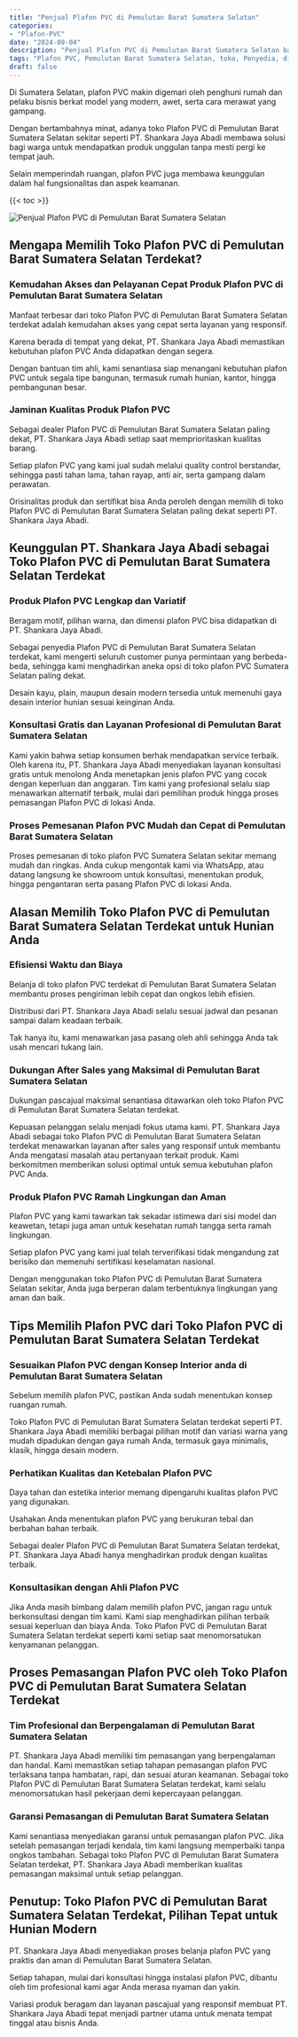```yaml
---
title: "Penjual Plafon PVC di Pemulutan Barat Sumatera Selatan"
categories: 
- "Plafon-PVC"
date: "2024-09-04"
description: "Penjual Plafon PVC di Pemulutan Barat Sumatera Selatan bagi hunian, perkantoran, dan gerai. Material unggulan, variasi motif, pilihan warna modern, beserta servis pemasangan dikerjakan oleh tim profesional serta garansi resmi!|Layanan penyediaan Plafon PVC di Pemulutan Barat Sumatera Selatan bagi kebutuhan tempat tinggal, perkantoran, atau toko, dengan material berkualitas dan instalasi oleh teknisi ahli serta kepastian resmi.|Solusi Plafon PVC di Pemulutan Barat Sumatera Selatan yang terbukti bagi tempat tinggal, perkantoran, dan ritel, bersama plafon unggulan dan instalasi oleh teknisi berpengalaman dan jaminan resmi.|Penyediaan Plafon PVC di Pemulutan Barat Sumatera Selatan untuk rumah, perkantoran, serta toko, beserta plafon terbaik dan penempatan ditangani oleh tenaga ahli berpengalaman, disertai beserta garansi resmi.}"
tags: "Plafon PVC, Pemulutan Barat Sumatera Selatan, toko, Penyedia, distributor"
draft: false
---
```


Di Sumatera Selatan, plafon PVC makin digemari oleh penghuni rumah dan pelaku bisnis berkat model yang modern, awet, serta cara merawat yang gampang.

Dengan bertambahnya minat, adanya toko Plafon PVC di Pemulutan Barat Sumatera Selatan sekitar seperti PT. Shankara Jaya Abadi membawa solusi bagi warga untuk mendapatkan produk unggulan tanpa mesti pergi ke tempat jauh.

Selain memperindah ruangan, plafon PVC juga membawa keunggulan dalam hal fungsionalitas dan aspek keamanan.

{{< toc >}}

![Penjual Plafon PVC di Pemulutan Barat Sumatera Selatan](/images/Plafon-PVC/Penjual-Plafon-PVC-di-Pemulutan-Barat-Sumatera-Selatan.png)


## Mengapa Memilih Toko Plafon PVC di Pemulutan Barat Sumatera Selatan Terdekat?

### Kemudahan Akses dan Pelayanan Cepat Produk Plafon PVC di Pemulutan Barat Sumatera Selatan

Manfaat terbesar dari toko Plafon PVC di Pemulutan Barat Sumatera Selatan terdekat adalah kemudahan akses yang cepat serta layanan yang responsif.

Karena berada di tempat yang dekat, PT. Shankara Jaya Abadi memastikan kebutuhan plafon PVC Anda didapatkan dengan segera.

Dengan bantuan tim ahli, kami senantiasa siap menangani kebutuhan plafon PVC untuk segala tipe bangunan, termasuk rumah hunian, kantor, hingga pembangunan besar.

### Jaminan Kualitas Produk Plafon PVC

Sebagai dealer Plafon PVC di Pemulutan Barat Sumatera Selatan paling dekat, PT. Shankara Jaya Abadi setiap saat memprioritaskan kualitas barang.

Setiap plafon PVC yang kami jual sudah melalui quality control berstandar, sehingga pasti tahan lama, tahan rayap, anti air, serta gampang dalam perawatan.

Orisinalitas produk dan sertifikat bisa Anda peroleh dengan memilih di toko Plafon PVC di Pemulutan Barat Sumatera Selatan paling dekat seperti PT. Shankara Jaya Abadi.

## Keunggulan PT. Shankara Jaya Abadi sebagai Toko Plafon PVC di Pemulutan Barat Sumatera Selatan Terdekat

### Produk Plafon PVC Lengkap dan Variatif

Beragam motif, pilihan warna, dan dimensi plafon PVC bisa didapatkan di PT. Shankara Jaya Abadi.

Sebagai penyedia Plafon PVC di Pemulutan Barat Sumatera Selatan terdekat, kami mengerti seluruh customer punya permintaan yang berbeda-beda, sehingga kami menghadirkan aneka opsi di toko plafon PVC Sumatera Selatan paling dekat.

Desain kayu, plain, maupun desain modern tersedia untuk memenuhi gaya desain interior hunian sesuai keinginan Anda.

### Konsultasi Gratis dan Layanan Profesional di Pemulutan Barat Sumatera Selatan

Kami yakin bahwa setiap konsumen berhak mendapatkan service terbaik. Oleh karena itu, PT. Shankara Jaya Abadi menyediakan layanan konsultasi gratis untuk menolong Anda menetapkan jenis plafon PVC yang cocok dengan keperluan dan anggaran. Tim kami yang profesional selalu siap menawarkan alternatif terbaik, mulai dari pemilihan produk hingga proses pemasangan Plafon PVC di lokasi Anda.

### Proses Pemesanan Plafon PVC Mudah dan Cepat di Pemulutan Barat Sumatera Selatan

Proses pemesanan di toko plafon PVC Sumatera Selatan sekitar memang mudah dan ringkas. Anda cukup mengontak kami via WhatsApp, atau datang langsung ke showroom untuk konsultasi, menentukan produk, hingga pengantaran serta pasang Plafon PVC di lokasi Anda.

## Alasan Memilih Toko Plafon PVC di Pemulutan Barat Sumatera Selatan Terdekat untuk Hunian Anda

### Efisiensi Waktu dan Biaya

Belanja di toko plafon PVC terdekat di Pemulutan Barat Sumatera Selatan membantu proses pengiriman lebih cepat dan ongkos lebih efisien.

Distribusi dari PT. Shankara Jaya Abadi selalu sesuai jadwal dan pesanan sampai dalam keadaan terbaik.

Tak hanya itu, kami menawarkan jasa pasang oleh ahli sehingga Anda tak usah mencari tukang lain.

### Dukungan After Sales yang Maksimal di Pemulutan Barat Sumatera Selatan

Dukungan pascajual maksimal senantiasa ditawarkan oleh toko Plafon PVC di Pemulutan Barat Sumatera Selatan terdekat.

Kepuasan pelanggan selalu menjadi fokus utama kami. PT. Shankara Jaya Abadi sebagai toko Plafon PVC di Pemulutan Barat Sumatera Selatan terdekat menawarkan layanan after sales yang responsif untuk membantu Anda mengatasi masalah atau pertanyaan terkait produk. Kami berkomitmen memberikan solusi optimal untuk semua kebutuhan plafon PVC Anda.

### Produk Plafon PVC Ramah Lingkungan dan Aman

Plafon PVC yang kami tawarkan tak sekadar istimewa dari sisi model dan keawetan, tetapi juga aman untuk kesehatan rumah tangga serta ramah lingkungan.

Setiap plafon PVC yang kami jual telah terverifikasi tidak mengandung zat berisiko dan memenuhi sertifikasi keselamatan nasional.

Dengan menggunakan toko Plafon PVC di Pemulutan Barat Sumatera Selatan sekitar, Anda juga berperan dalam terbentuknya lingkungan yang aman dan baik.

## Tips Memilih Plafon PVC dari Toko Plafon PVC di Pemulutan Barat Sumatera Selatan Terdekat

### Sesuaikan Plafon PVC dengan Konsep Interior anda di Pemulutan Barat Sumatera Selatan

Sebelum memilih plafon PVC, pastikan Anda sudah menentukan konsep ruangan rumah.

Toko Plafon PVC di Pemulutan Barat Sumatera Selatan terdekat seperti PT. Shankara Jaya Abadi memiliki berbagai pilihan motif dan variasi warna yang mudah dipadukan dengan gaya rumah Anda, termasuk gaya minimalis, klasik, hingga desain modern.

### Perhatikan Kualitas dan Ketebalan Plafon PVC

Daya tahan dan estetika interior memang dipengaruhi kualitas plafon PVC yang digunakan.

Usahakan Anda menentukan plafon PVC yang berukuran tebal dan berbahan bahan terbaik.

Sebagai dealer Plafon PVC di Pemulutan Barat Sumatera Selatan terdekat, PT. Shankara Jaya Abadi hanya menghadirkan produk dengan kualitas terbaik.

### Konsultasikan dengan Ahli Plafon PVC

Jika Anda masih bimbang dalam memilih plafon PVC, jangan ragu untuk berkonsultasi dengan tim kami. Kami siap menghadirkan pilihan terbaik sesuai keperluan dan biaya Anda. Toko Plafon PVC di Pemulutan Barat Sumatera Selatan terdekat seperti kami setiap saat menomorsatukan kenyamanan pelanggan.

## Proses Pemasangan Plafon PVC oleh Toko Plafon PVC di Pemulutan Barat Sumatera Selatan Terdekat

### Tim Profesional dan Berpengalaman di Pemulutan Barat Sumatera Selatan

PT. Shankara Jaya Abadi memiliki tim pemasangan yang berpengalaman dan handal. Kami memastikan setiap tahapan pemasangan plafon PVC terlaksana tanpa hambatan, rapi, dan sesuai aturan keamanan. Sebagai toko Plafon PVC di Pemulutan Barat Sumatera Selatan terdekat, kami selalu menomorsatukan hasil pekerjaan demi kepercayaan pelanggan.

### Garansi Pemasangan di Pemulutan Barat Sumatera Selatan

Kami senantiasa menyediakan garansi untuk pemasangan plafon PVC. Jika setelah pemasangan terjadi kendala, tim kami langsung memperbaiki tanpa ongkos tambahan. Sebagai toko Plafon PVC di Pemulutan Barat Sumatera Selatan terdekat, PT. Shankara Jaya Abadi memberikan kualitas pemasangan maksimal untuk setiap pelanggan.

## Penutup: Toko Plafon PVC di Pemulutan Barat Sumatera Selatan Terdekat, Pilihan Tepat untuk Hunian Modern

PT. Shankara Jaya Abadi menyediakan proses belanja plafon PVC yang praktis dan aman di Pemulutan Barat Sumatera Selatan.

Setiap tahapan, mulai dari konsultasi hingga instalasi plafon PVC, dibantu oleh tim profesional kami agar Anda merasa nyaman dan yakin.

Variasi produk beragam dan layanan pascajual yang responsif membuat PT. Shankara Jaya Abadi tepat menjadi partner utama untuk menata tempat tinggal atau bisnis Anda.